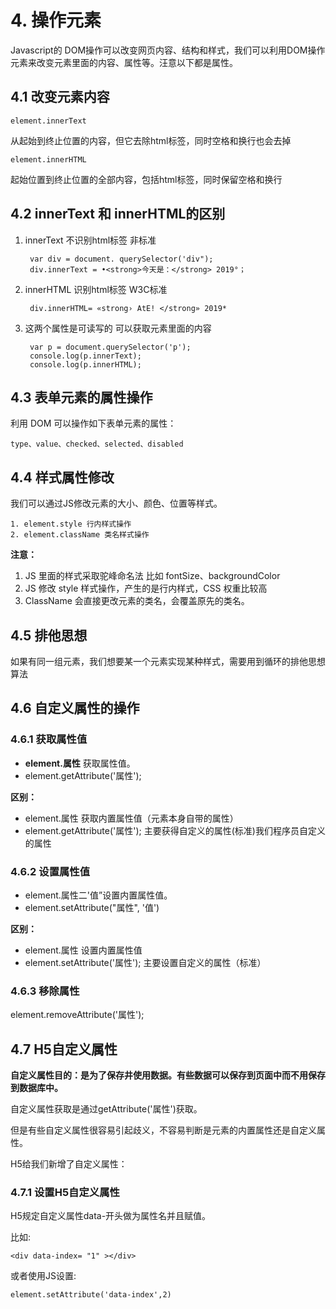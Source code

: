 # 4. 操作元素

Javascript的 DOM操作可以改变网页内容、结构和样式，我们可以利用DOM操作元素来改变元素里面的内容、属性等。汪意以下都是属性。

## 4.1 改变元素内容

    element.innerText

从起始到终止位置的内容，但它去除html标签，同时空格和换行也会去掉

    element.innerHTML

起始位置到终止位置的全部内容，包括html标签，同时保留空格和换行

## 4.2 innerText 和 innerHTML的区别

1. innerText 不识别html标签 非标准

        var div = document. querySelector('div");
        div.innerText = •<strong>今天是：</strong> 2019°；

2. innerHTML 识别html标签 W3C标准

        div.innerHTML= «strong› AtE! </strong» 2019*

3. 这两个属性是可读写的 可以获取元素里面的内容

        var p = document.querySelector('p');
        console.log(p.innerText);
        console.log(p.innerHTML);

## 4.3 表单元素的属性操作

利用 DOM 可以操作如下表单元素的属性：

    type、value、checked、selected、disabled

## 4.4 样式属性修改

我们可以通过JS修改元素的大小、颜色、位置等样式。

    1. element.style 行内样式操作
    2. element.className 类名样式操作

**注意：**

1. JS 里面的样式采取驼峰命名法 比如 fontSize、backgroundColor
2. JS 修改 style 样式操作，产生的是行内样式，CSS 权重比较高
3. ClassName 会直接更改元素的类名，会覆盖原先的类名。

## 4.5 排他思想

如果有同一组元素，我们想要某一个元素实现某种样式，需要用到循环的排他思想算法

## 4.6 自定义属性的操作

### 4.6.1 获取属性值

* **element.属性** 获取属性值。
* element.getAttribute('属性');

**区别：**

* element.属性 获取内置属性值（元素本身自带的属性）
* element.getAttribute('属性'); 主要获得自定义的属性(标准)我们程序员自定义的属性

### 4.6.2 设置属性值

* element.属性二'值”设置内置属性值。
* element.setAttribute("属性", '值')

**区别：**

* element.属性 设置内置属性值
* element.setAttribute('属性'); 主要设置自定义的属性（标准）

### 4.6.3 移除属性

element.removeAttribute('属性');

## 4.7 H5自定义属性

**自定义属性目的：是为了保存井使用数据。有些数据可以保存到页面中而不用保存到数据库中。**

自定义属性获取是通过getAttribute('属性')获取。

但是有些自定义属性很容易引起歧义，不容易判断是元素的内置属性还是自定义属性。

H5给我们新增了自定义属性：

### 4.7.1 设置H5自定义属性

H5规定自定义属性data-开头做为属性名并且赋值。

比如:

    <div data-index= "1" ></div>

或者使用JS设置:

    element.setAttribute('data-index'‚2) 
